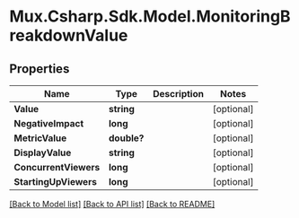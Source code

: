 # Mux.Csharp.Sdk.Model.MonitoringBreakdownValue

## Properties

Name | Type | Description | Notes
------------ | ------------- | ------------- | -------------
**Value** | **string** |  | [optional] 
**NegativeImpact** | **long** |  | [optional] 
**MetricValue** | **double?** |  | [optional] 
**DisplayValue** | **string** |  | [optional] 
**ConcurrentViewers** | **long** |  | [optional] 
**StartingUpViewers** | **long** |  | [optional] 

[[Back to Model list]](../README.md#documentation-for-models) [[Back to API list]](../README.md#documentation-for-api-endpoints) [[Back to README]](../README.md)

